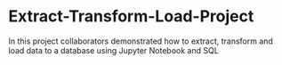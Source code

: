 # Extract-Transform-Load-Project
In this project collaborators demonstrated how to extract, transform and load data to a database using Jupyter Notebook and SQL
